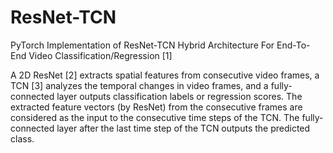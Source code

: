# ResNet-TCN

PyTorch Implementation of ResNet-TCN Hybrid Architecture For End-To-End Video Classification/Regression [1]

A 2D ResNet [2] extracts spatial features from consecutive video frames, a TCN [3] analyzes the temporal changes in video frames, and a fully-connected layer outputs classification labels or regression scores. The extracted feature vectors (by ResNet) from the consecutive frames are considered as the input to the consecutive time steps of the TCN. The fully-connected layer after the last time step of the TCN outputs the predicted class.
